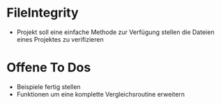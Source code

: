 # FileIntegrity

* Projekt soll eine einfache Methode zur Verfügung stellen die Dateien eines Projektes zu verifizieren



# Offene To Dos

* Beispiele fertig stellen
* Funktionen um eine komplette Vergleichsroutine erweitern